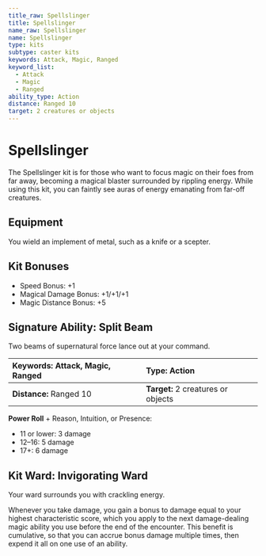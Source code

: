 ```yaml
---
title_raw: Spellslinger
title: Spellslinger
name_raw: Spellslinger
name: Spellslinger
type: kits
subtype: caster kits
keywords: Attack, Magic, Ranged
keyword_list:
  - Attack
  - Magic
  - Ranged
ability_type: Action
distance: Ranged 10
target: 2 creatures or objects
---
```


# Spellslinger

The Spellslinger kit is for those who want to focus magic on their foes from far away, becoming a magical blaster surrounded by rippling energy. While using this kit, you can faintly see auras of energy emanating from far-off creatures.

## Equipment

You wield an implement of metal, such as a knife or a scepter.

## Kit Bonuses

- Speed Bonus: +1
- Magical Damage Bonus: +1/+1/+1
- Magic Distance Bonus: +5

## Signature Ability: Split Beam

Two beams of supernatural force lance out at your command.

<!-- @nosort -->

| **Keywords:** Attack, Magic, Ranged | **Type:** Action                   |
| :---------------------------------- | :--------------------------------- |
| **Distance:** Ranged 10             | **Target:** 2 creatures or objects |

**Power Roll** + Reason, Intuition, or Presence:

- 11 or lower: 3 damage
- 12–16: 5 damage
- 17+: 6 damage

## Kit Ward: Invigorating Ward

Your ward surrounds you with crackling energy.

Whenever you take damage, you gain a bonus to damage equal to your highest characteristic score, which you apply to the next damage-dealing magic ability you use before the end of the encounter. This benefit is cumulative, so that you can accrue bonus damage multiple times, then expend it all on one use of an ability.
